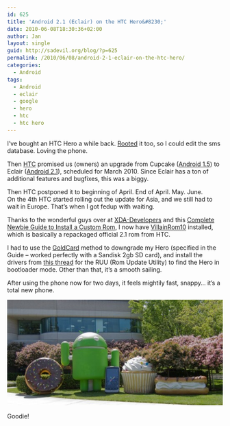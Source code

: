 ```yaml
---
id: 625
title: 'Android 2.1 (Eclair) on the HTC Hero&#8230;'
date: 2010-06-08T18:30:36+02:00
author: Jan
layout: single
guid: http://sadevil.org/blog/?p=625
permalink: /2010/06/08/android-2-1-eclair-on-the-htc-hero/
categories:
  - Android
tags:
  - Android
  - eclair
  - google
  - hero
  - htc
  - htc hero
---
```

I&#8217;ve bought an HTC Hero a while back. <a href="https://kcore.org/2009/12/13/rooting-the-htc-hero/" target="_blank">Rooted</a> it too, so I could edit the sms database. Loving the phone.

Then <a href="http://www.htc.com/" target="_blank">HTC</a> promised us (owners) an upgrade from Cupcake (<a href="http://developer.android.com/sdk/android-1.5.html" target="_blank">Android 1.5</a>) to Eclair (<a href="http://developer.android.com/sdk/android-2.1.html" target="_blank">Android 2.1</a>), scheduled for March 2010. Since Eclair has a ton of additional features and bugfixes, this was a biggy.

Then HTC postponed it to beginning of April. End of April. May. June.  
On the 4th HTC started rolling out the update for Asia, and we still had to wait in Europe. That&#8217;s when I got fedup with waiting.

Thanks to the wonderful guys over at <a href="http://xda-developers.com/" target="_blank">XDA-Developers</a> and this <a href="http://forum.xda-developers.com/showthread.php?t=645253" target="_blank">Complete Newbie Guide to Install a Custom Rom</a>, I now have <a href="http://www.villainrom.co.uk/viewtopic.php?f=64&t=1002&start=0" target="_blank">VillainRom10</a> installed, which is basically a repackaged official 2.1 rom from HTC.

I had to use the <a href="http://wiki.xda-developers.com/index.php?pagename=Elf_GoldCard" target="_blank">GoldCard</a> method to downgrade my Hero (specified in the Guide &#8211; worked perfectly with a Sandisk 2gb SD card), and install the drivers from <a href="http://forum.xda-developers.com/showthread.php?t=647353" target="_blank">this thread</a> for the RUU (Rom Update Utility) to find the Hero in bootloader mode. Other than that, it&#8217;s a smooth sailing.

After using the phone now for two days, it feels mightily fast, snappy&#8230; it&#8217;s a total new phone.

<center>
  <img src="/assets/images/2010/06/Android-history-2.jpg" alt="Gigantic Android, Donut, Cupcake and Eclair at the GooglePlex" />
</center>

  
Goodie!